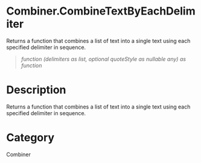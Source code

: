 ﻿# Combiner.CombineTextByEachDelimiter
Returns a function that combines a list of text into a single text using each specified delimiter in sequence.
> _function (delimiters as list, optional quoteStyle as nullable any) as function_
# Description 
Returns a function that combines a list of text into a single text using each specified delimiter in sequence.
# Category 
Combiner
